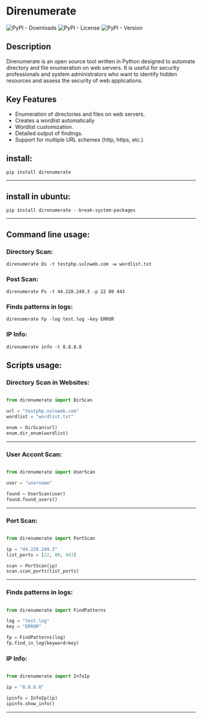 # Direnumerate

![PyPI - Downloads](https://img.shields.io/pypi/dm/direnumerate)
![PyPI - License](https://img.shields.io/pypi/l/direnumerate)
![PyPI - Version](https://img.shields.io/pypi/v/direnumerate)

## Description

Direnumerate is an open source tool written in Python designed to automate directory and file enumeration on web servers. It is useful for security professionals and system administrators who want to identify hidden resources and assess the security of web applications.

## Key Features

- Enumeration of directories and files on web servers.
- Creates a wordlist automatically
- Wordlist customization.
- Detailed output of findings.
- Support for multiple URL schemes (http, https, etc.).

## install:

    pip install direnumerate

-----------------

## install in ubuntu:

    pip install direnumerate --break-system-packages
----------

## Command line usage:

### Directory Scan:

    direnumerate Ds -t testphp.vulnweb.com -w wordlist.txt

### Post Scan:

    direnumerate Ps -t 44.228.249.3 -p 22 80 443

### Finds patterns in logs:

    direnumerate Fp -log test.log -key ERROR

### IP Info:

    direnumerate info -t 8.8.8.8


## Scripts usage:

### Directory Scan in Websites:

```python

from direnumerate import DirScan

url = "testphp.vulnweb.com"
wordlist = "wordlist.txt"

enum = DirScan(url)
enum.dir_enum(wordlist)
```
----------

### User Accont Scan:

```python

from direnumerate import UserScan

user = "username"

found = UserScan(user)
found.found_users()

```
----------

### Port Scan:

```python

from direnumerate import PortScan

ip = "44.228.249.3"
list_ports = [22, 80, 443]

scan = PortScan(ip)
scan.scan_ports(list_ports)

```
----------

### Finds patterns in logs:

```python

from direnumerate import FindPatterns

log = "test.log"
key = "ERROR"

fp = FindPatterns(log)
fp.find_in_log(keyword=key)
```

### IP Info:

```python

from direnumerate import InfoIp

ip = "8.8.8.8"

ipinfo = InfoIp(ip)
ipinfo.show_info()

```
----------

